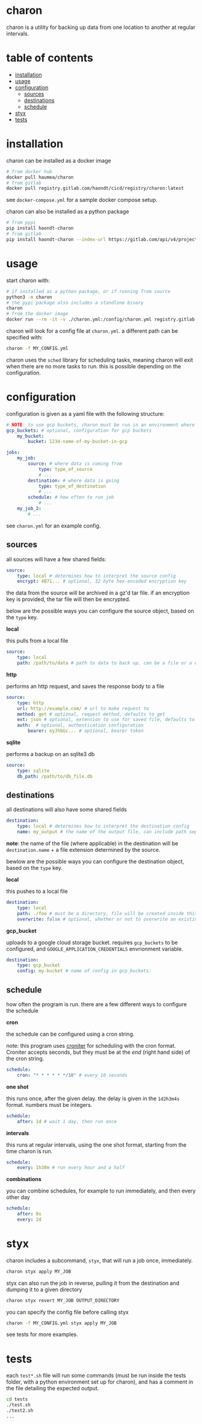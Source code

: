 # charon

charon is a utility for backing up data from one location to another at regular intervals.

# table of contents

- [installation](#installation)
- [usage](#usage)
- [configuration](#configuration)
    - [sources](#sources)
    - [destinations](#destinations)
    - [schedule](#schedule)
- [styx](#styx)
- [tests](#tests)

# installation

charon can be installed as a docker image

```bash
# from docker hub
docker pull haumea/charon
# from gitlab
docker pull registry.gitlab.com/haondt/cicd/registry/charon:latest
```

see `docker-compose.yml` for a sample docker compose setup.

charon can also be installed as a python package

```bash
# from pypi
pip install haondt-charon
# from gitlab
pip install haondt-charon --index-url https://gitlab.com/api/v4/projects/57154225/packages/pypi/simple
```

# usage

start charon with:

```bash
# if installed as a python package, or if running from source
python3 -m charon
# the pypi package also includes a standlone binary
charon
# from the docker image
docker run --rm -it -v ./charon.yml:/config/charon.yml registry.gitlab.com/haondt/cicd/registry/charon:latest
```

charon will look for a config file at `charon.yml`. a different path can be specified with:

```bash
charon -f MY_CONFIG.yml
```

charon uses the `sched` library for scheduling tasks, meaning charon will exit when there are no more tasks to run. this is possible depending on the configuration.

# configuration

configuration is given as a yaml file with the following structure:

```yml
# NOTE: to use gcp buckets, charon must be run in an environment where GOOGLE_APPLICATION_CREDENTIALS exists
gcp_buckets: # optional, configuration for gcp buckets
    my_bucket:
        bucket: 1234-name-of-my-bucket-in-gcp

jobs:
    my_job:
        source: # where data is coming from
            type: type_of_source
            # ...
        destination: # where data is going
            type: type_of_destination
            # ...
        schedule: # how often to run job
            # ...
    my_job_2:
        # ...
```

see `charon.yml` for an example config.

## sources

all sources will have a few shared fields:

```yaml
source:
    type: local # determines how to interpret the source config
    encrypt: 4B71... # optional, 32 byte hex-encoded encryption key

```

the data from the source will be archived in a gz'd tar file. if an encryption key is provided, the tar file will then be encrypted.


below are the possible ways you can configure the source object, based on the `type` key.

**local**

this pulls from a local file

```yml
source:
    type: local
    path: /path/to/data # path to data to back up. can be a file or a directory. does not use variable expansion

```

**http**

performs an http request, and saves the response body to a file

```yml
source:
    type: http
    url: http://example.com/ # url to make request to
    method: get # optional, request method, defaults to get
    ext: json # optional, extension to use for saved file, defaults to txt
    auth:  # optional, authentication configuration
        bearer: eyJhbGc... # optional, bearer token
```

**sqlite**

performs a backup on an sqlite3 db

```yml
source:
    type: sqlite
    db_path: /path/to/db_file.db
```

## destinations

all destinations will also have some shared fields

```yml
destination:
    type: local # determines how to interpret the destination config
    name: my_output # the name of the output file, can include path seperators (foo/bar)
```

**note**: the name of the file (where applicable) in the destination will be `destination.name` + a file extension determined by the source.

bewlow are the possible ways you can configure the destination object, based on the `type` key.

**local**

this pushes to a local file

```yml
destination:
    type: local
    path: ./foo # must be a directory, file will be created inside this dir
    overwrite: false # optional, whether or not to overwrite an existing output file. defaults to false
```

**gcp_bucket**

uploads to a google cloud storage bucket. requires `gcp_buckets` to be configured, and `GOOGLE_APPLICATION_CREDENTIALS` envrionment variable.


```yml
destination:
    type: gcp_bucket
    config: my-bucket # name of config in gcp_buckets:
```

## schedule

how often the program is run. there are a few different ways to configure the schedule

**cron**

the schedule can be configured using a cron string.

note: this program uses [croniter](https://github.com/kiorky/croniter) for scheduling with the cron format. Croniter accepts seconds, but they must be at the _end_ (right hand side) of the cron string.

```yml
schedule:
    cron: "* * * * * */10" # every 10 seconds
```

**one shot**

this runs once, after the given delay. the delay is given in the `1d2h3m4s` format. numbers must be integers.

```yml
schedule:
    after: 1d # wait 1 day, then run once
```

**intervals**

this runs at regular intervals, using the one shot format, starting from the time charon is run. 

```yml
schedule:
    every: 1h30m # run every hour and a half
```

**combinations**

you can combine schedules, for example to run immediately, and then every other day

```yml
schedule:
    after: 0s
    every: 2d
```

# styx

charon includes a subcommand, `styx`, that will run a job once, immediately.

```bash
charon styx apply MY_JOB
```

styx can also run the job in reverse, pulling it from the destination and dumping it to a given directory

```bash
charon styx revert MY_JOB OUTPUT_DIRECTORY
```

you can specify the config file before calling styx

```bash
charon -f MY_CONFIG.yml styx apply MY_JOB
```

see tests for more examples.

# tests

each `test*.sh` file will run some commands (must be run inside the tests folder, with a python environment set up for charon), and has a comment in the file detailing the expected output. 

```bash
cd tests
./test.sh
./test2.sh
...
```
